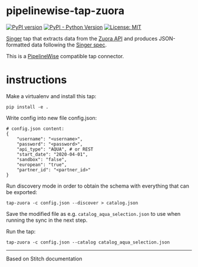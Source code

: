 # pipelinewise-tap-zuora

[![PyPI version](https://badge.fury.io/py/pipelinewise-tap-zuora.svg)](https://badge.fury.io/py/pipelinewise-tap-zuora)
[![PyPI - Python Version](https://img.shields.io/pypi/pyversions/pipelinewise-tap-zuora.svg)](https://pypi.org/project/pipelinewise-tap-zuora/)
[![License: MIT](https://img.shields.io/badge/License-GPLv3-yellow.svg)](https://opensource.org/licenses/GPL-3.0)

[Singer](https://www.singer.io/) tap that extracts data from the [Zuora API](https://www.zuora.com/) and produces JSON-formatted data following the [Singer spec](https://github.com/singer-io/getting-started/blob/master/docs/SPEC.md).

This is a [PipelineWise](https://transferwise.github.io/pipelinewise) compatible tap connector.

# instructions

Make a virtualenv and install this tap:

```
pip install -e .
```

Write config into new file config.json:

```
# config.json content:
{
    "username": "<username>",
    "password": "<password>",
    "api_type": "AQUA", # or REST
    "start_date": "2020-04-01",
    "sandbox": "false",
    "european": "true",
    "partner_id": "<partner_id>"
}
```

Run discovery mode in order to obtain the schema with everything that can be exported:

```
tap-zuora -c config.json --discover > catalog.json
```

Save the modified file as e.g. `catalog_aqua_selection.json` to use when running the sync in the next step.

Run the tap:

```
tap-zuora -c config.json --catalog catalog_aqua_selection.json
```

---

Based on Stitch documentation
